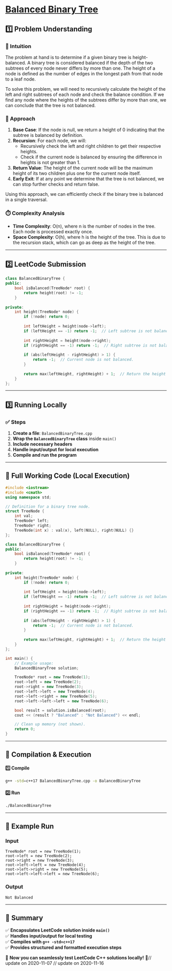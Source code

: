 # **[Balanced Binary Tree](https://leetcode.com/problems/balanced-binary-tree/description/)**  

## **1️⃣ Problem Understanding**  
### **📌 Intuition**  
The problem at hand is to determine if a given binary tree is height-balanced. A binary tree is considered balanced if the depth of the two subtrees of every node never differs by more than one. The height of a node is defined as the number of edges in the longest path from that node to a leaf node. 

To solve this problem, we will need to recursively calculate the height of the left and right subtrees of each node and check the balance condition. If we find any node where the heights of the subtrees differ by more than one, we can conclude that the tree is not balanced.

### **🚀 Approach**  
1. **Base Case**: If the node is null, we return a height of 0 indicating that the subtree is balanced by definition.
2. **Recursion**: For each node, we will:
   - Recursively check the left and right children to get their respective heights.
   - Check if the current node is balanced by ensuring the difference in heights is not greater than 1.
3. **Return Value**: The height of the current node will be the maximum height of its two children plus one for the current node itself.
4. **Early Exit**: If at any point we determine that the tree is not balanced, we can stop further checks and return false.

Using this approach, we can efficiently check if the binary tree is balanced in a single traversal.

### **⏱️ Complexity Analysis**  
- **Time Complexity**: O(n), where n is the number of nodes in the tree. Each node is processed exactly once.
- **Space Complexity**: O(h), where h is the height of the tree. This is due to the recursion stack, which can go as deep as the height of the tree.

---  

## **2️⃣ LeetCode Submission**  
```cpp
class BalancedBinaryTree {
public:
    bool isBalanced(TreeNode* root) {
        return height(root) != -1;
    }
    
private:
    int height(TreeNode* node) {
        if (!node) return 0;
        
        int leftHeight = height(node->left);
        if (leftHeight == -1) return -1;  // Left subtree is not balanced.
        
        int rightHeight = height(node->right);
        if (rightHeight == -1) return -1;  // Right subtree is not balanced.
        
        if (abs(leftHeight - rightHeight) > 1) {
            return -1;  // Current node is not balanced.
        }
        
        return max(leftHeight, rightHeight) + 1;  // Return the height of the subtree.
    }
};
```  

---  

## **3️⃣ Running Locally**  
### **✅ Steps**  
1. **Create a file**: `BalancedBinaryTree.cpp`  
2. **Wrap the `BalancedBinaryTree` class** inside `main()`  
3. **Include necessary headers**  
4. **Handle input/output for local execution**  
5. **Compile and run the program**  

---  

## **📝 Full Working Code (Local Execution)**  
```cpp
#include <iostream>
#include <cmath>
using namespace std;

// Definition for a binary tree node.
struct TreeNode {
    int val;
    TreeNode* left;
    TreeNode* right;
    TreeNode(int x) : val(x), left(NULL), right(NULL) {}
};

class BalancedBinaryTree {
public:
    bool isBalanced(TreeNode* root) {
        return height(root) != -1;
    }
    
private:
    int height(TreeNode* node) {
        if (!node) return 0;
        
        int leftHeight = height(node->left);
        if (leftHeight == -1) return -1;  // Left subtree is not balanced.
        
        int rightHeight = height(node->right);
        if (rightHeight == -1) return -1;  // Right subtree is not balanced.
        
        if (abs(leftHeight - rightHeight) > 1) {
            return -1;  // Current node is not balanced.
        }
        
        return max(leftHeight, rightHeight) + 1;  // Return the height of the subtree.
    }
};

int main() {
    // Example usage:
    BalancedBinaryTree solution;

    TreeNode* root = new TreeNode(1);
    root->left = new TreeNode(2);
    root->right = new TreeNode(3);
    root->left->left = new TreeNode(4);
    root->left->right = new TreeNode(5);
    root->left->left->left = new TreeNode(6);

    bool result = solution.isBalanced(root); 
    cout << (result ? "Balanced" : "Not Balanced") << endl;

    // Clean up memory (not shown).
    return 0;
}
```  

---  

## **🔧 Compilation & Execution**  
#### **1️⃣ Compile**  
```bash
g++ -std=c++17 BalancedBinaryTree.cpp -o BalancedBinaryTree
```  

#### **2️⃣ Run**  
```bash
./BalancedBinaryTree
```  

---  

## **🎯 Example Run**  
### **Input**  
```
TreeNode* root = new TreeNode(1);
root->left = new TreeNode(2);
root->right = new TreeNode(3);
root->left->left = new TreeNode(4);
root->left->right = new TreeNode(5);
root->left->left->left = new TreeNode(6);
```  
### **Output**  
```
Not Balanced
```  

---  

## **📌 Summary**  
✅ **Encapsulates LeetCode solution inside `main()`**  
✅ **Handles input/output for local testing**  
✅ **Compiles with `g++ -std=c++17`**  
✅ **Provides structured and formatted execution steps**  

🚀 **Now you can seamlessly test LeetCode C++ solutions locally!** 🚀// update on 2020-11-07
// update on 2020-11-16

